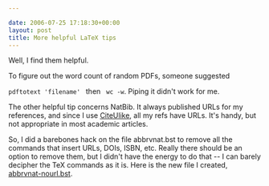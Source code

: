 ```yaml
---

date: 2006-07-25 17:18:30+00:00
layout: post
title: More helpful LaTeX tips
---
```


Well, I find them helpful.

To figure out the word count of random PDFs, someone suggested

`pdftotext 'filename' ` then ` wc -w`. Piping it didn't work for me.

The other helpful tip concerns NatBib. It always published URLs for my references, and since I use [CiteUlike](http://www.citeulike.org), all my refs have URLs. It's handy, but not appropriate in most academic articles.

So, I did a barebones hack on the file abbrvnat.bst to remove all the commands that insert URLs, DOIs, ISBN, etc. Really there should be an option to remove them, but I didn't have the energy to do that -- I can barely decipher the TeX commands as it is. Here is the new file I created, [abbrvnat-nourl.bst](http://www.neilernst.net/docs/abbrvnat-nourl.bst).
